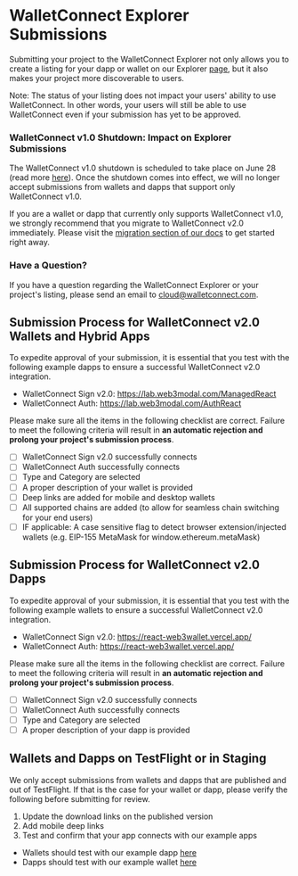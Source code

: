 # WalletConnect Explorer Submissions

Submitting your project to the WalletConnect Explorer not only allows you to create a listing for your dapp or wallet on our Explorer [page](https://explorer.walletconnect.com/), but it also makes your project more discoverable to users.

Note: The status of your listing does not impact your users' ability to use WalletConnect. In other words, your users will still be able to use WalletConnect even if your submission has yet to be approved.

### WalletConnect v1.0 Shutdown: Impact on Explorer Submissions

The WalletConnect v1.0 shutdown is scheduled to take place on June 28 (read more [here](https://medium.com/walletconnect/t-1-month-last-call-to-migrate-before-the-walletconnect-v1-0-shutdown-692ffa9520aa)). Once the shutdown comes into effect, we will no longer accept submissions from wallets and dapps that support only WalletConnect v1.0.

If you are a wallet or dapp that currently only supports WalletConnect v1.0, we strongly recommend that you migrate to WalletConnect v2.0 immediately. Please visit the [migration section of our docs](https://docs.walletconnect.com/2.0/advanced/migration-from-v1.x/overview) to get started right away.

### Have a Question?

If you have a question regarding the WalletConnect Explorer or your project's listing, please send an email to cloud@walletconnect.com.

## Submission Process for WalletConnect v2.0 Wallets and Hybrid Apps

To expedite approval of your submission, it is essential that you test with the following example dapps to ensure a successful WalletConnect v2.0 integration.

- WalletConnect Sign v2.0: https://lab.web3modal.com/ManagedReact
- WalletConnect Auth: https://lab.web3modal.com/AuthReact

Please make sure all the items in the following checklist are correct. Failure to meet the following criteria will result in **an automatic rejection and prolong your project's submission process**.

- [ ] WalletConnect Sign v2.0 successfully connects
- [ ] WalletConnect Auth successfully connects
- [ ] Type and Category are selected
- [ ] A proper description of your wallet is provided
- [ ] Deep links are added for mobile and desktop wallets
- [ ] All supported chains are added (to allow for seamless chain switching for your end users)
- [ ] IF applicable: A case sensitive flag to detect browser extension/injected wallets (e.g. EIP-155 MetaMask for window.ethereum.metaMask)

## Submission Process for WalletConnect v2.0 Dapps

To expedite approval of your submission, it is essential that you test with the following example wallets to ensure a successful WalletConnect v2.0 integration.

- WalletConnect Sign v2.0: https://react-web3wallet.vercel.app/
- WalletConnect Auth: https://react-web3wallet.vercel.app/

Please make sure all the items in the following checklist are correct. Failure to meet the following criteria will result in **an automatic rejection and prolong your project's submission process**.

- [ ] WalletConnect Sign v2.0 successfully connects
- [ ] WalletConnect Auth successfully connects
- [ ] Type and Category are selected
- [ ] A proper description of your dapp is provided

## Wallets and Dapps on TestFlight or in Staging

We only accept submissions from wallets and dapps that are published and out of TestFlight. If that is the case for your wallet or dapp, please verify the following before submitting for review.

1.  Update the download links on the published version
2.  Add mobile deep links
3.  Test and confirm that your app connects with our example apps

- Wallets should test with our example dapp [here](https://lab.web3modal.com/ManagedReact)
- Dapps should test with our example wallet [here](https://react-web3wallet.vercel.app/)
